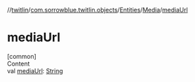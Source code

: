 //[twitlin](../../../index.md)/[com.sorrowblue.twitlin.objects](../../index.md)/[Entities](../index.md)/[Media](index.md)/[mediaUrl](media-url.md)



# mediaUrl  
[common]  
Content  
val [mediaUrl](media-url.md): [String](https://kotlinlang.org/api/latest/jvm/stdlib/kotlin/-string/index.html)  



